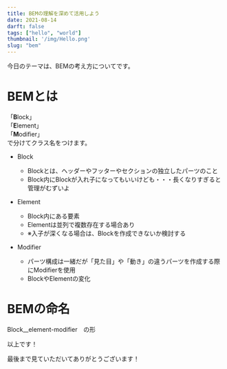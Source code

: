 ```yaml
---
title: BEMの理解を深めて活用しよう
date: 2021-08-14
darft: false
tags: ["hello", "world"]
thumbnail: '/img/Hello.png'
slug: "bem"
---
```

今日のテーマは、BEMの考え方についてです。

# BEMとは
「**B**lock」  
「**E**lement」  
「**M**odifier」  
で分けてクラス名をつけます。

- Block
  - Blockとは、ヘッダーやフッターやセクションの独立したパーツのこと
  - Block内にBlockが入れ子になってもいいけども・・・長くなりすぎると管理がむずいよ
  
- Element
  - Block内にある要素
  - Elementは並列で複数存在する場合あり
  - ※入子が深くなる場合は、Blockを作成できないか検討する

- Modifier
  - パーツ構成は一緒だが「見た目」や「動き」の違うパーツを作成する際にModifierを使用
  - BlockやElementの変化
  
# BEMの命名
Block__element-modifier　の形
  
以上です！

最後まで見ていただいてありがとうございます！  
